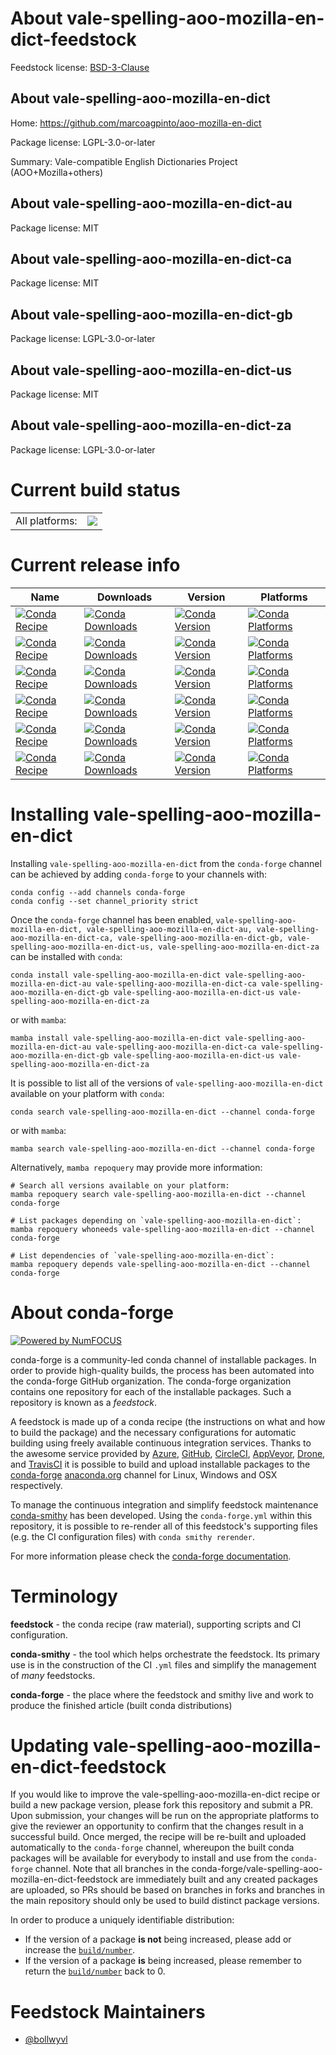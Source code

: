About vale-spelling-aoo-mozilla-en-dict-feedstock
=================================================

Feedstock license: [BSD-3-Clause](https://github.com/conda-forge/vale-spelling-aoo-mozilla-en-dict-feedstock/blob/main/LICENSE.txt)


About vale-spelling-aoo-mozilla-en-dict
---------------------------------------

Home: https://github.com/marcoagpinto/aoo-mozilla-en-dict

Package license: LGPL-3.0-or-later

Summary: Vale-compatible English Dictionaries Project (AOO+Mozilla+others)

About vale-spelling-aoo-mozilla-en-dict-au
------------------------------------------



Package license: MIT

About vale-spelling-aoo-mozilla-en-dict-ca
------------------------------------------



Package license: MIT

About vale-spelling-aoo-mozilla-en-dict-gb
------------------------------------------



Package license: LGPL-3.0-or-later

About vale-spelling-aoo-mozilla-en-dict-us
------------------------------------------



Package license: MIT

About vale-spelling-aoo-mozilla-en-dict-za
------------------------------------------



Package license: LGPL-3.0-or-later

Current build status
====================


<table><tr><td>All platforms:</td>
    <td>
      <a href="https://dev.azure.com/conda-forge/feedstock-builds/_build/latest?definitionId=22065&branchName=main">
        <img src="https://dev.azure.com/conda-forge/feedstock-builds/_apis/build/status/vale-spelling-aoo-mozilla-en-dict-feedstock?branchName=main">
      </a>
    </td>
  </tr>
</table>

Current release info
====================

| Name | Downloads | Version | Platforms |
| --- | --- | --- | --- |
| [![Conda Recipe](https://img.shields.io/badge/recipe-vale--spelling--aoo--mozilla--en--dict-green.svg)](https://anaconda.org/conda-forge/vale-spelling-aoo-mozilla-en-dict) | [![Conda Downloads](https://img.shields.io/conda/dn/conda-forge/vale-spelling-aoo-mozilla-en-dict.svg)](https://anaconda.org/conda-forge/vale-spelling-aoo-mozilla-en-dict) | [![Conda Version](https://img.shields.io/conda/vn/conda-forge/vale-spelling-aoo-mozilla-en-dict.svg)](https://anaconda.org/conda-forge/vale-spelling-aoo-mozilla-en-dict) | [![Conda Platforms](https://img.shields.io/conda/pn/conda-forge/vale-spelling-aoo-mozilla-en-dict.svg)](https://anaconda.org/conda-forge/vale-spelling-aoo-mozilla-en-dict) |
| [![Conda Recipe](https://img.shields.io/badge/recipe-vale--spelling--aoo--mozilla--en--dict--au-green.svg)](https://anaconda.org/conda-forge/vale-spelling-aoo-mozilla-en-dict-au) | [![Conda Downloads](https://img.shields.io/conda/dn/conda-forge/vale-spelling-aoo-mozilla-en-dict-au.svg)](https://anaconda.org/conda-forge/vale-spelling-aoo-mozilla-en-dict-au) | [![Conda Version](https://img.shields.io/conda/vn/conda-forge/vale-spelling-aoo-mozilla-en-dict-au.svg)](https://anaconda.org/conda-forge/vale-spelling-aoo-mozilla-en-dict-au) | [![Conda Platforms](https://img.shields.io/conda/pn/conda-forge/vale-spelling-aoo-mozilla-en-dict-au.svg)](https://anaconda.org/conda-forge/vale-spelling-aoo-mozilla-en-dict-au) |
| [![Conda Recipe](https://img.shields.io/badge/recipe-vale--spelling--aoo--mozilla--en--dict--ca-green.svg)](https://anaconda.org/conda-forge/vale-spelling-aoo-mozilla-en-dict-ca) | [![Conda Downloads](https://img.shields.io/conda/dn/conda-forge/vale-spelling-aoo-mozilla-en-dict-ca.svg)](https://anaconda.org/conda-forge/vale-spelling-aoo-mozilla-en-dict-ca) | [![Conda Version](https://img.shields.io/conda/vn/conda-forge/vale-spelling-aoo-mozilla-en-dict-ca.svg)](https://anaconda.org/conda-forge/vale-spelling-aoo-mozilla-en-dict-ca) | [![Conda Platforms](https://img.shields.io/conda/pn/conda-forge/vale-spelling-aoo-mozilla-en-dict-ca.svg)](https://anaconda.org/conda-forge/vale-spelling-aoo-mozilla-en-dict-ca) |
| [![Conda Recipe](https://img.shields.io/badge/recipe-vale--spelling--aoo--mozilla--en--dict--gb-green.svg)](https://anaconda.org/conda-forge/vale-spelling-aoo-mozilla-en-dict-gb) | [![Conda Downloads](https://img.shields.io/conda/dn/conda-forge/vale-spelling-aoo-mozilla-en-dict-gb.svg)](https://anaconda.org/conda-forge/vale-spelling-aoo-mozilla-en-dict-gb) | [![Conda Version](https://img.shields.io/conda/vn/conda-forge/vale-spelling-aoo-mozilla-en-dict-gb.svg)](https://anaconda.org/conda-forge/vale-spelling-aoo-mozilla-en-dict-gb) | [![Conda Platforms](https://img.shields.io/conda/pn/conda-forge/vale-spelling-aoo-mozilla-en-dict-gb.svg)](https://anaconda.org/conda-forge/vale-spelling-aoo-mozilla-en-dict-gb) |
| [![Conda Recipe](https://img.shields.io/badge/recipe-vale--spelling--aoo--mozilla--en--dict--us-green.svg)](https://anaconda.org/conda-forge/vale-spelling-aoo-mozilla-en-dict-us) | [![Conda Downloads](https://img.shields.io/conda/dn/conda-forge/vale-spelling-aoo-mozilla-en-dict-us.svg)](https://anaconda.org/conda-forge/vale-spelling-aoo-mozilla-en-dict-us) | [![Conda Version](https://img.shields.io/conda/vn/conda-forge/vale-spelling-aoo-mozilla-en-dict-us.svg)](https://anaconda.org/conda-forge/vale-spelling-aoo-mozilla-en-dict-us) | [![Conda Platforms](https://img.shields.io/conda/pn/conda-forge/vale-spelling-aoo-mozilla-en-dict-us.svg)](https://anaconda.org/conda-forge/vale-spelling-aoo-mozilla-en-dict-us) |
| [![Conda Recipe](https://img.shields.io/badge/recipe-vale--spelling--aoo--mozilla--en--dict--za-green.svg)](https://anaconda.org/conda-forge/vale-spelling-aoo-mozilla-en-dict-za) | [![Conda Downloads](https://img.shields.io/conda/dn/conda-forge/vale-spelling-aoo-mozilla-en-dict-za.svg)](https://anaconda.org/conda-forge/vale-spelling-aoo-mozilla-en-dict-za) | [![Conda Version](https://img.shields.io/conda/vn/conda-forge/vale-spelling-aoo-mozilla-en-dict-za.svg)](https://anaconda.org/conda-forge/vale-spelling-aoo-mozilla-en-dict-za) | [![Conda Platforms](https://img.shields.io/conda/pn/conda-forge/vale-spelling-aoo-mozilla-en-dict-za.svg)](https://anaconda.org/conda-forge/vale-spelling-aoo-mozilla-en-dict-za) |

Installing vale-spelling-aoo-mozilla-en-dict
============================================

Installing `vale-spelling-aoo-mozilla-en-dict` from the `conda-forge` channel can be achieved by adding `conda-forge` to your channels with:

```
conda config --add channels conda-forge
conda config --set channel_priority strict
```

Once the `conda-forge` channel has been enabled, `vale-spelling-aoo-mozilla-en-dict, vale-spelling-aoo-mozilla-en-dict-au, vale-spelling-aoo-mozilla-en-dict-ca, vale-spelling-aoo-mozilla-en-dict-gb, vale-spelling-aoo-mozilla-en-dict-us, vale-spelling-aoo-mozilla-en-dict-za` can be installed with `conda`:

```
conda install vale-spelling-aoo-mozilla-en-dict vale-spelling-aoo-mozilla-en-dict-au vale-spelling-aoo-mozilla-en-dict-ca vale-spelling-aoo-mozilla-en-dict-gb vale-spelling-aoo-mozilla-en-dict-us vale-spelling-aoo-mozilla-en-dict-za
```

or with `mamba`:

```
mamba install vale-spelling-aoo-mozilla-en-dict vale-spelling-aoo-mozilla-en-dict-au vale-spelling-aoo-mozilla-en-dict-ca vale-spelling-aoo-mozilla-en-dict-gb vale-spelling-aoo-mozilla-en-dict-us vale-spelling-aoo-mozilla-en-dict-za
```

It is possible to list all of the versions of `vale-spelling-aoo-mozilla-en-dict` available on your platform with `conda`:

```
conda search vale-spelling-aoo-mozilla-en-dict --channel conda-forge
```

or with `mamba`:

```
mamba search vale-spelling-aoo-mozilla-en-dict --channel conda-forge
```

Alternatively, `mamba repoquery` may provide more information:

```
# Search all versions available on your platform:
mamba repoquery search vale-spelling-aoo-mozilla-en-dict --channel conda-forge

# List packages depending on `vale-spelling-aoo-mozilla-en-dict`:
mamba repoquery whoneeds vale-spelling-aoo-mozilla-en-dict --channel conda-forge

# List dependencies of `vale-spelling-aoo-mozilla-en-dict`:
mamba repoquery depends vale-spelling-aoo-mozilla-en-dict --channel conda-forge
```


About conda-forge
=================

[![Powered by
NumFOCUS](https://img.shields.io/badge/powered%20by-NumFOCUS-orange.svg?style=flat&colorA=E1523D&colorB=007D8A)](https://numfocus.org)

conda-forge is a community-led conda channel of installable packages.
In order to provide high-quality builds, the process has been automated into the
conda-forge GitHub organization. The conda-forge organization contains one repository
for each of the installable packages. Such a repository is known as a *feedstock*.

A feedstock is made up of a conda recipe (the instructions on what and how to build
the package) and the necessary configurations for automatic building using freely
available continuous integration services. Thanks to the awesome service provided by
[Azure](https://azure.microsoft.com/en-us/services/devops/), [GitHub](https://github.com/),
[CircleCI](https://circleci.com/), [AppVeyor](https://www.appveyor.com/),
[Drone](https://cloud.drone.io/welcome), and [TravisCI](https://travis-ci.com/)
it is possible to build and upload installable packages to the
[conda-forge](https://anaconda.org/conda-forge) [anaconda.org](https://anaconda.org/)
channel for Linux, Windows and OSX respectively.

To manage the continuous integration and simplify feedstock maintenance
[conda-smithy](https://github.com/conda-forge/conda-smithy) has been developed.
Using the ``conda-forge.yml`` within this repository, it is possible to re-render all of
this feedstock's supporting files (e.g. the CI configuration files) with ``conda smithy rerender``.

For more information please check the [conda-forge documentation](https://conda-forge.org/docs/).

Terminology
===========

**feedstock** - the conda recipe (raw material), supporting scripts and CI configuration.

**conda-smithy** - the tool which helps orchestrate the feedstock.
                   Its primary use is in the construction of the CI ``.yml`` files
                   and simplify the management of *many* feedstocks.

**conda-forge** - the place where the feedstock and smithy live and work to
                  produce the finished article (built conda distributions)


Updating vale-spelling-aoo-mozilla-en-dict-feedstock
====================================================

If you would like to improve the vale-spelling-aoo-mozilla-en-dict recipe or build a new
package version, please fork this repository and submit a PR. Upon submission,
your changes will be run on the appropriate platforms to give the reviewer an
opportunity to confirm that the changes result in a successful build. Once
merged, the recipe will be re-built and uploaded automatically to the
`conda-forge` channel, whereupon the built conda packages will be available for
everybody to install and use from the `conda-forge` channel.
Note that all branches in the conda-forge/vale-spelling-aoo-mozilla-en-dict-feedstock are
immediately built and any created packages are uploaded, so PRs should be based
on branches in forks and branches in the main repository should only be used to
build distinct package versions.

In order to produce a uniquely identifiable distribution:
 * If the version of a package **is not** being increased, please add or increase
   the [``build/number``](https://docs.conda.io/projects/conda-build/en/latest/resources/define-metadata.html#build-number-and-string).
 * If the version of a package **is** being increased, please remember to return
   the [``build/number``](https://docs.conda.io/projects/conda-build/en/latest/resources/define-metadata.html#build-number-and-string)
   back to 0.

Feedstock Maintainers
=====================

* [@bollwyvl](https://github.com/bollwyvl/)

